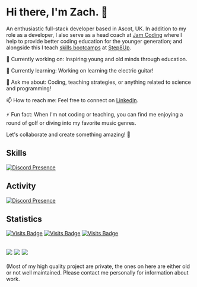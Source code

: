 # Hi there, I'm Zach. 👋

An enthusiastic full-stack developer based in Ascot, UK. In addition to my role as a developer, I also serve as a head coach at [Jam Coding](https://jamcoding.co.uk/) where I help to provide better coding education for the younger generation; and alongside this I teach [skills bootcamps](https://step8up.co.uk/step8up-skills-bootcamps) at [Step8Up](https://step8up.co.uk).

🔭 Currently working on: Inspiring young and old minds through education.

🌱 Currently learning: Working on learning the electric guitar!

💬 Ask me about: Coding, teaching strategies, or anything related to science and programming!

📫 How to reach me: Feel free to connect on [LinkedIn](https://www.linkedin.com/in/zachlagden/).

⚡ Fun fact: When I'm not coding or teaching, you can find me enjoying a round of golf or diving into my favorite music genres.

Let's collaborate and create something amazing! 🚀

## Skills
[![Discord Presence](https://skillicons.dev/icons?i=ae,atom,au,azure,bash,bootstrap,cloudflare,codepen,debian,discord,bots,django,electron,figma,gcp,git,github,githubactions,gitlab,gmail,html,js,jquery,kali,linkedin,linux,md,mongodb,notion,npm,opencv,ps,postman,powershell,pr,pycharm,raspberrypi,regex,replit,stackoverflow,svg,tailwind,tensorflow,ts,vscode,windows,ubuntu,wordpress&perline=8&theme=dark)](https://skillicons.dev/)

## Activity
[![Discord Presence](https://lanyard.cnrad.dev/api/1153810697021554828?hideProfile=true)](https://discord.com/users/1153810697021554828)

## Statistics
[![Visits Badge](https://badges.pufler.dev/visits/zachlagden/zachlagden)](https://github.com/zachlagden/zachlagden) [![Visits Badge](https://badges.pufler.dev/years/zachlagden)](https://github.com/zachlagden) [![Visits Badge](https://badges.pufler.dev/repos/zachlagden)](https://github.com/zachlagden?tab=repositories)

![](https://github-readme-streak-stats.herokuapp.com/?user=zachlagden&theme=dark&hide_border=false)
![](https://github-readme-stats.vercel.app/api?username=zachlagden&theme=gruvbox&include_all_commits=true&hide_rank=true)
![](https://github-readme-stats.vercel.app/api/top-langs/?username=zachlagden&theme=dark&hide_border=false&include_all_commits=true&count_private=true&layout=compact)
<br/>
---
(Most of my high quality project are private, the ones on here are either old or not well maintained. Please contact me personally for information about work.
